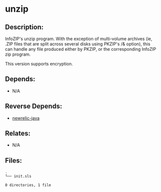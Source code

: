 # unzip

## Description:

InfoZIP's unzip program. With the exception of multi-volume archives (ie, .ZIP files that are split across several disks using PKZIP's /& option), this can handle any file produced either by PKZIP, or the corresponding InfoZIP zip program.

This version supports encryption.

## Depends:

  -  N/A

## Reverse Depends:

  -  [newrelic-java](salt/newrelic-java)

## Relates:

  -  N/A

## Files:

```bash
.
└── init.sls

0 directories, 1 file
```
